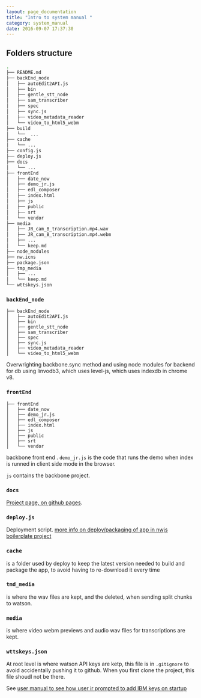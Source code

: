 ```yaml
---
layout: page_documentation
title: "Intro to system manual "
category: system_manual
date: 2016-09-07 17:37:30
---
```



## Folders structure

```bash
.
├── README.md
├── backEnd_node
│   ├── autoEdit2API.js
│   ├── bin
│   ├── gentle_stt_node
│   ├── sam_transcriber
│   ├── spec
│   ├── sync.js
│   ├── video_metadata_reader
│   └── video_to_html5_webm
├── build
│   └──  ...
├── cache
│   └── ...
├── config.js
├── deploy.js
├── docs
│   └── ...
├── frontEnd
│   ├── date_now
│   ├── demo_jr.js
│   ├── edl_composer
│   ├── index.html
│   ├── js
│   ├── public
│   ├── srt
│   └── vendor
├── media
│   ├── JR_cam_B_transcription.mp4.wav
│   ├── JR_cam_B_transcription.mp4.webm
│   ├── ...
│   └── keep.md
├── node_modules
├── nw.icns
├── package.json
├── tmp_media
│   ├── ...
│   └── keep.md
└── wttskeys.json

```

### `backEnd_node`
```
├── backEnd_node
│   ├── autoEdit2API.js
│   ├── bin
│   ├── gentle_stt_node
│   ├── sam_transcriber
│   ├── spec
│   ├── sync.js
│   ├── video_metadata_reader
│   └── video_to_html5_webm
```

Overwrighting backbone.sync method and using node modules for backend
for db using linvodb3, which uses level-js, which uses indexdb in chrome v8.


### `frontEnd`
```
├── frontEnd
│   ├── date_now
│   ├── demo_jr.js
│   ├── edl_composer
│   ├── index.html
│   ├── js
│   ├── public
│   ├── srt
│   └── vendor
```



backbone front end . `demo_jr.js` is the code that runs the demo when index is runned in client side mode in the browser.

`js` contains the backbone project.


### `docs` 
[Project page, on github pages](https://opennewslabs.github.io/autoEdit_2/).

### `deploy.js`

Deployment script. [more info on deploy/packaging of app in nwjs boilerplate project](lhttps://github.com/pietrop/nwjs_boilerplate#deploy)

### `cache` 
is a folder used by deploy to keep the latest version needed to build and package the app, to avoid having to re-download it every time


### `tmd_media` 
is where the wav files are kept, and the deleted, when sending split chunks to watson.

### `media`
 is where video webm previews and audio wav files for transcriptions are kept. 

### `wttskeys.json` 
At root level is where watson API keys are ketp, this file is in `.gitignore` to avoid accidentally pushing it to github. When you first clone the project, this file shoudl not be there. 

See [user manual to see how user ir prompted to add IBM keys on startup](https://opennewslabs.github.io/autoEdit_2/user_manual/setup.html#add-the-api-keys-to-the-app-at-startup)